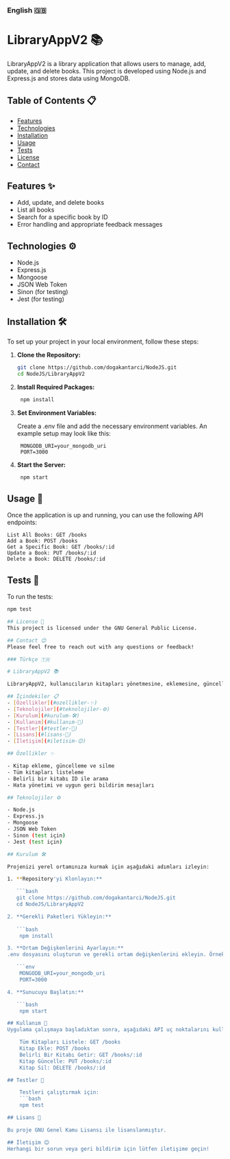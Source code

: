 ### English 🇬🇧

# LibraryAppV2 📚

LibraryAppV2 is a library application that allows users to manage, add, update, and delete books. This project is developed using Node.js and Express.js and stores data using MongoDB.

## Table of Contents 📋
- [Features](#features-✨)
- [Technologies](#technologies-⚙️)
- [Installation](#installation-🛠️)
- [Usage](#usage-🚀)
- [Tests](#tests-🧪)
- [License](#license-📄)
- [Contact](#contact-😊)

## Features ✨

- Add, update, and delete books
- List all books
- Search for a specific book by ID
- Error handling and appropriate feedback messages

## Technologies ⚙️

- Node.js
- Express.js
- Mongoose
- JSON Web Token
- Sinon (for testing)
- Jest (for testing)

## Installation 🛠️

To set up your project in your local environment, follow these steps:

1. **Clone the Repository:**

   ```bash
   git clone https://github.com/dogakantarci/NodeJS.git
   cd NodeJS/LibraryAppV2

2. **Install Required Packages:**

   ```bash
    npm install

3. **Set Environment Variables:**

    Create a .env file and add the necessary environment variables. An example setup may look like this:

   ```env
    MONGODB_URI=your_mongodb_uri
    PORT=3000
4. **Start the Server:**

   ```bash
    npm start

## Usage 🚀
Once the application is up and running, you can use the following API endpoints:

    List All Books: GET /books
    Add a Book: POST /books
    Get a Specific Book: GET /books/:id
    Update a Book: PUT /books/:id
    Delete a Book: DELETE /books/:id

## Tests 🧪

To run the tests:

```bash
npm test

## License 📄
This project is licensed under the GNU General Public License.

## Contact 😊
Please feel free to reach out with any questions or feedback!

### Türkçe 🇹🇷

# LibraryAppV2 📚

LibraryAppV2, kullanıcıların kitapları yönetmesine, eklemesine, güncellemesine ve silmesine olanak tanıyan bir kütüphane uygulamasıdır. Bu proje, Node.js ve Express.js kullanılarak geliştirilmiştir ve MongoDB ile veri saklamaktadır.

## İçindekiler 📋
- [Özellikler](#ozellikler-✨)
- [Teknolojiler](#teknolojiler-⚙️)
- [Kurulum](#kurulum-🛠️)
- [Kullanım](#kullanım-🚀)
- [Testler](#testler-🧪)
- [Lisans](#lisans-📄)
- [İletişim](#iletisim-😊)

## Özellikler ✨

- Kitap ekleme, güncelleme ve silme
- Tüm kitapları listeleme
- Belirli bir kitabı ID ile arama
- Hata yönetimi ve uygun geri bildirim mesajları

## Teknolojiler ⚙️

- Node.js
- Express.js
- Mongoose
- JSON Web Token
- Sinon (test için)
- Jest (test için)

## Kurulum 🛠️

Projenizi yerel ortamınıza kurmak için aşağıdaki adımları izleyin:

1. **Repository'yi Klonlayın:**

   ```bash
   git clone https://github.com/dogakantarci/NodeJS.git
   cd NodeJS/LibraryAppV2

2. **Gerekli Paketleri Yükleyin:**
   
   ```bash
    npm install

3. **Ortam Değişkenlerini Ayarlayın:**
.env dosyasını oluşturun ve gerekli ortam değişkenlerini ekleyin. Örnek bir yapı şu şekilde olabilir:

   ```env
    MONGODB_URI=your_mongodb_uri
    PORT=3000

4. **Sunucuyu Başlatın:**

   ```bash
    npm start

## Kullanım 🚀
Uygulama çalışmaya başladıktan sonra, aşağıdaki API uç noktalarını kullanabilirsiniz:

    Tüm Kitapları Listele: GET /books
    Kitap Ekle: POST /books
    Belirli Bir Kitabı Getir: GET /books/:id
    Kitap Güncelle: PUT /books/:id
    Kitap Sil: DELETE /books/:id

## Testler 🧪

    Testleri çalıştırmak için:
    ```bash
    npm test

## Lisans 📄

Bu proje GNU Genel Kamu Lisansı ile lisanslanmıştır.

## İletişim 😊
Herhangi bir sorun veya geri bildirim için lütfen iletişime geçin!